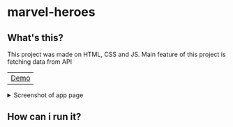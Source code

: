 <h1>marvel-heroes</h1>
<h2>What's this?</h2>
<p>This project was made on HTML, CSS and JS. Main feature of this project is fetching data from API</p>
<table>
<tr>
<td><a href="https://lexkh.github.io/marvel-heroes/">Demo</a></td>
</tr>
</table>
<details>
<summary>Screenshot of app page</summary><img src="https://github.com/lexkh/marvel-heroes/assets/100075440/8f785358-4bf5-48e8-b43d-f563d65f03b3"></details>
<h2>How can i run it?</h2>

